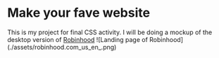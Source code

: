 # Make your fave website
This is my project for final CSS activity. I will be doing a mockup of the desktop version of [Robinhood](https://robinhood.com/us/en/)
![Landing page of Robinhood] (./assets/robinhood.com_us_en_.png)